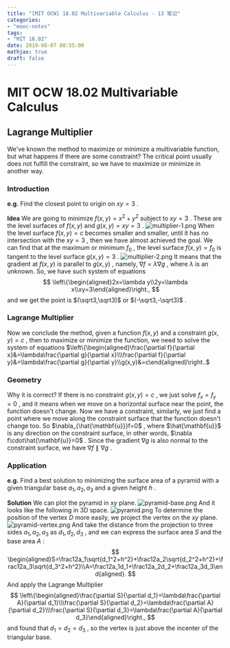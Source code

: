 ```yaml
---
title: "[MIT OCW] 18.02 Multivariable Calculus - 13 笔记"
categories:
- "mooc-notes"
tags:
- "MIT 18.02"
date: 2019-08-07 08:55:00
mathjax: true
draft: false
---
```

# MIT OCW 18.02 Multivariable Calculus
<!--more-->
## Lagrange Multiplier
We've known the method to maximize or minimize a multivariable function, but what happens if there are some constraint? The critical point usually does not fulfill the constraint, so we have to maximize or minimize in another way.

### Introduction

**e.g.** Find the closest point to origin on $xy=3$ .

**Idea** We are going to minimize $f(x,y)=x^2+y^2$ subject to $xy=3$ . These are the level surfaces of $f(x,y)$ and $g(x,y)=xy=3$ .
![multiplier-1.png][1]
When the level surface $f(x,y)=c$ becomes smaller and smaller, until it has no intersection with the $xy=3$ , then we have almost achieved the goal. We can find that at the maximum or minimum $f_0$ , the level surface $f(x,y)=f_0$ is tangent to the level surface $g(x,y)=3$ .
![multiplier-2.png][2]
It means that the gradient at $f(x,y)$ is parallel to $g(x,y)$ , namely, $\nabla f=\lambda\nabla g$ , where $\lambda$ is an unknown. So, we have such system of equations
$$
\left\{\begin{aligned}2x=\lambda y\\2y=\lambda x\\xy=3\end{aligned}\right.,
$$
and we get the point is $(\sqrt3,\sqrt3)$ or $(-\sqrt3,-\sqrt3)$ .
### Lagrange Multiplier
Now we conclude the method, given a function $f(x,y)$ and a constraint $g(x,y)=c$ , then to maximize or minimize the function, we need to solve the system of equations $\left\{\begin{aligned}\frac{\partial f}{\partial x}&=\lambda\frac{\partial g}{\partial x}\\\frac{\partial f}{\partial y}&=\lambda\frac{\partial g}{\partial y}\\g(x,y)&=c\end{aligned}\right..$ 
### Geometry
Why it is correct? If there is no constraint $g(x,y)=c$ , we just solve $f_x=f_y=0$ , and it means when we move on a horizontal surface near the point, the function doesn't change.
Now we have a constraint, similarly, we just find a point where we move along the constraint surface that the function doesn't change too. So $\nabla_{\hat{\mathbf{u}}}f=0$ , where $\hat{\mathbf{u}}$ is any direction on the constraint surface, in other words, $\nabla f\cdot\hat{\mathbf{u}}=0$ . Since the gradient $\nabla g$ is also normal to the constraint surface, we have $\nabla f\parallel\nabla g$ .

### Application

**e.g.** Find a best solution to minimizing the surface area of a pyramid with a given triangular base $a_1,a_2,a_3$ and a given height $h$ .

**Solution** We can plot the pyramid in $xy$ plane.
![pyramid-base.png][3]
And it looks like the following in 3D space.
![pyramid.png][4]
To determine the position of the vertex $D$ more easily, we project the vertex on the $xy$ plane.
![pyramid-vertex.png][5]
And take the distance from the projection to three sides $a_1,a_2,a_3$ as $d_1,d_2,d_3$ , and we can express the surface area $S$ and the base area $A$ :
$$
\begin{aligned}S=\frac12a_1\sqrt{d_1^2+h^2}+\frac12a_2\sqrt{d_2^2+h^2}+\frac12a_3\sqrt{d_3^2+h^2}\\A=\frac12a_1d_1+\frac12a_2d_2+\frac12a_3d_3\end{aligned}.
$$
And apply the Lagrange Multiplier
$$
\left\{\begin{aligned}\frac{\partial S}{\partial d_1}=\lambda\frac{\partial A}{\partial d_1}\\\frac{\partial S}{\partial d_2}=\lambda\frac{\partial A}{\partial d_2}\\\frac{\partial S}{\partial d_3}=\lambda\frac{\partial A}{\partial d_3}\end{aligned}\right.,
$$
and found that $d_1=d_2=d_3$ , so the vertex is just above the incenter of the triangular base.


  [1]: /old/uploads/2019/08/4033661633.png
  [2]: /old/uploads/2019/08/4076517399.png
  [3]: /old/uploads/2019/08/2955674879.png
  [4]: /old/uploads/2019/08/283621792.png
  [5]: /old/uploads/2019/08/2227986237.png